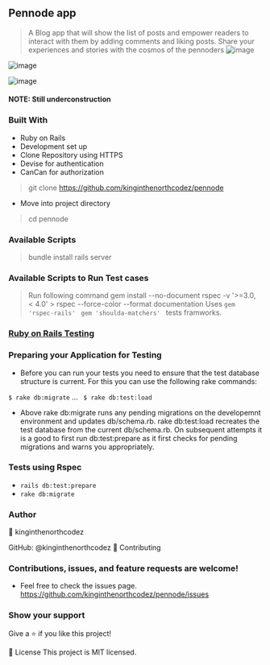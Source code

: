 ## Pennode app

> A Blog app that will show the list of posts and empower readers to interact with them by adding comments and liking posts.
> Share your experiences and stories with the cosmos of the pennoders
![image](https://user-images.githubusercontent.com/94127418/187267474-616e7755-adcc-4d5f-b85f-dc2e36283d5d.png)

![image](https://user-images.githubusercontent.com/94127418/187267006-ecbf6468-bef3-4c15-ab4a-66d21da494b1.png)

![image](https://user-images.githubusercontent.com/94127418/187266731-16d90317-1400-4123-957a-2e2edb743157.png)

#### NOTE: Still underconstruction


### Built With

- Ruby on Rails
- Development set up
- Clone Repository using HTTPS
- Devise for authentication
- CanCan for authorization

> git clone https://github.com/kinginthenorthcodez/pennode

- Move into project directory

> cd pennode

### Available Scripts

> bundle install rails server

### Available Scripts to Run Test cases

> Run following command gem install --no-document rspec -v '>=3.0, < 4.0' > rspec --force-color --format documentation
> Uses `gem 'rspec-rails' ` `gem 'shoulda-matchers' ` tests framworks.

### [Ruby on Rails Testing](https://guides.rubyonrails.org/v2.3/testing.html)

### Preparing your Application for Testing

- Before you can run your tests you need to ensure that the test database structure is current. For this you can use the following rake commands:

`$ rake db:migrate`
...
` $ rake db:test:load`

- Above rake db:migrate runs any pending migrations on the developemnt environment and updates db/schema.rb. rake db:test:load recreates the test database from the current db/schema.rb. On subsequent attempts it is a good to first run db:test:prepare as it first checks for pending migrations and warns you appropriately.

### Tests using Rspec

- `rails db:test:prepare`
- `rake db:migrate`

### Author

👤 kinginthenorthcodez

GitHub: @kinginthenorthcodez
🤝 Contributing

### Contributions, issues, and feature requests are welcome!

- Feel free to check the issues page.
  https://github.com/kinginthenorthcodez/pennode/issues

### Show your support

Give a ⭐️ if you like this project!

📝 License
This project is MIT licensed.
